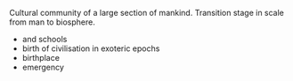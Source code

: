 Cultural community of a large section of mankind. Transition stage in scale from man to biosphere. 
- and schools 
- birth of civilisation in exoteric epochs
- birthplace
- emergency